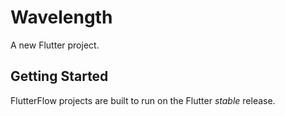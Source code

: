 # Wavelength

A new Flutter project.

## Getting Started

FlutterFlow projects are built to run on the Flutter _stable_ release.
